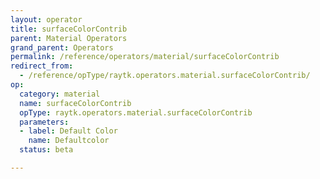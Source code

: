 ```yaml
---
layout: operator
title: surfaceColorContrib
parent: Material Operators
grand_parent: Operators
permalink: /reference/operators/material/surfaceColorContrib
redirect_from:
  - /reference/opType/raytk.operators.material.surfaceColorContrib/
op:
  category: material
  name: surfaceColorContrib
  opType: raytk.operators.material.surfaceColorContrib
  parameters:
  - label: Default Color
    name: Defaultcolor
  status: beta

---
```


